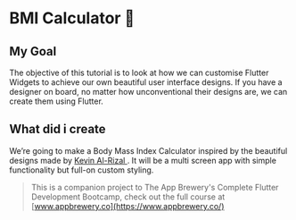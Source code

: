 # BMI Calculator 💪

## My Goal

The objective of this tutorial is to look at how we can customise Flutter Widgets to achieve our own beautiful user interface designs. If you have a designer on board, no matter how unconventional their designs are, we can create them using Flutter. 


## What did i create

We’re going to make a Body Mass Index Calculator inspired by the beautiful designs made by [Kevin Al-Rizal ](https://dribbble.com/shots/11368106-BMI-Calculator-App-Neumorphism). It will be a multi screen app with simple functionality but full-on custom styling. 

>This is a companion project to The App Brewery's Complete Flutter Development Bootcamp, check out the full course at [www.appbrewery.co](https://www.appbrewery.co/)
